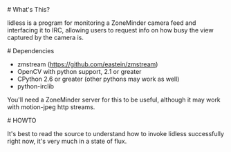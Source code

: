 <A name="toc1-0" title="What's This?" />
# What's This?

lidless is a program for monitoring a ZoneMinder camera feed and interfacing it to IRC, allowing users to request info on how busy the view captured by the camera is.

<A name="toc1-5" title="Dependencies" />
# Dependencies

* zmstream (https://github.com/eastein/zmstream)
* OpenCV with python support, 2.1 or greater
* CPython 2.6 or greater (other pythons may work as well)
* python-irclib

You'll need a ZoneMinder server for this to be useful, although it may work with motion-jpeg http streams.

<A name="toc1-15" title="HOWTO" />
# HOWTO

It's best to read the source to understand how to invoke lidless successfully right now, it's very much in a state of flux.
